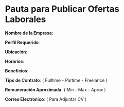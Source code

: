 # Pauta para Publicar Ofertas Laborales

**Nombre de la Empresa**:

**Perfil Requerido**:

**Ubicación**:

**Horarios**:

**Beneficios**:

**Tipo de Contrato**: ( Fulltime - Partime - Freelance )

**Remuneración Aproximada**: ( Min - Max - Aprox )

**Correo Electronico**: ( Para Adjuntar CV )
